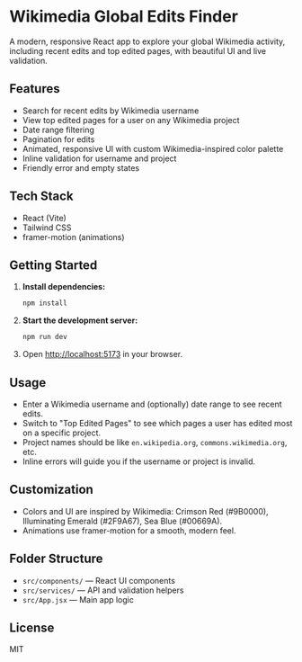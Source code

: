 # Wikimedia Global Edits Finder

A modern, responsive React app to explore your global Wikimedia activity, including recent edits and top edited pages, with beautiful UI and live validation.

## Features

- Search for recent edits by Wikimedia username
- View top edited pages for a user on any Wikimedia project
- Date range filtering
- Pagination for edits
- Animated, responsive UI with custom Wikimedia-inspired color palette
- Inline validation for username and project
- Friendly error and empty states

## Tech Stack

- React (Vite)
- Tailwind CSS
- framer-motion (animations)

## Getting Started

1. **Install dependencies:**
   ```sh
   npm install
   ```
2. **Start the development server:**
   ```sh
   npm run dev
   ```
3. Open [http://localhost:5173](http://localhost:5173) in your browser.

## Usage

- Enter a Wikimedia username and (optionally) date range to see recent edits.
- Switch to "Top Edited Pages" to see which pages a user has edited most on a specific project.
- Project names should be like `en.wikipedia.org`, `commons.wikimedia.org`, etc.
- Inline errors will guide you if the username or project is invalid.

## Customization

- Colors and UI are inspired by Wikimedia: Crimson Red (#9B0000), Illuminating Emerald (#2F9A67), Sea Blue (#00669A).
- Animations use framer-motion for a smooth, modern feel.

## Folder Structure

- `src/components/` — React UI components
- `src/services/` — API and validation helpers
- `src/App.jsx` — Main app logic

## License

MIT
